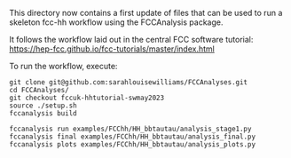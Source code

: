 
This directory now contains a first update of files that can be used to run a skeleton fcc-hh workflow using the FCCAnalysis package.

It follows the workflow laid out in the central FCC software tutorial: https://hep-fcc.github.io/fcc-tutorials/master/index.html

To run the workflow, execute:

```
git clone git@github.com:sarahlouisewilliams/FCCAnalyses.git
cd FCCAnalyses/
git checkout fccuk-hhtutorial-swmay2023
source ./setup.sh 
fccanalysis build

fccanalysis run examples/FCChh/HH_bbtautau/analysis_stage1.py
fccanalysis final examples/FCChh/HH_bbtautau/analysis_final.py 
fccanalysis plots examples/FCChh/HH_bbtautau/analysis_plots.py
```
